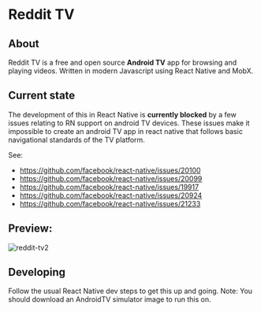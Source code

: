 # Reddit TV

## About

Reddit TV is a free and open source **Android TV** app for browsing and playing videos.
Written in modern Javascript using React Native and MobX.

## Current state

The development of this in React Native is **currently blocked** by a few issues relating to RN support on android TV devices. These issues make it impossible to create an android TV app in react native that follows basic navigational standards of the TV platform.

See:
- https://github.com/facebook/react-native/issues/20100
- https://github.com/facebook/react-native/issues/20099
- https://github.com/facebook/react-native/issues/19917
- https://github.com/facebook/react-native/issues/20924
- https://github.com/facebook/react-native/issues/21233

## Preview:

![reddit-tv2](https://user-images.githubusercontent.com/492636/45848282-1ef02500-bd2e-11e8-9755-b1262b71f2c6.gif)

## Developing

Follow the usual React Native dev steps to get this up and going. Note: You should download an AndroidTV simulator image to run this on.
